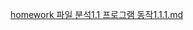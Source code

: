 [homework 파일 분석1.1 프로그램 동작1.1.1.md](https://github.com/mermaid52/mermaid52.github.io/files/7071176/homework.1.1.1.1.1.md)
